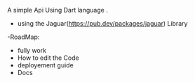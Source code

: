 A simple Api Using Dart language .
 - using the Jaguar(https://pub.dev/packages/jaguar) Library



-RoadMap:
  - fully work
  - How to edit the Code
  - deployement guide
  - Docs
